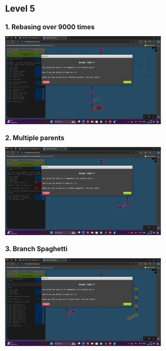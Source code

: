 # Level 5

## 1. Rebasing over 9000 times

![alt text](image-17.png)

## 2. Multiple parents

![alt text](image-18.png)

## 3. Branch Spaghetti

![alt text](image-19.png)